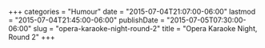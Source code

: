 +++
categories = "Humour"
date = "2015-07-04T21:07:00-06:00"
lastmod = "2015-07-04T21:45:00-06:00"
publishDate = "2015-07-05T07:30:00-06:00"
slug = "opera-karaoke-night-round-2"
title = "Opera Karaoke Night, Round 2"
+++


